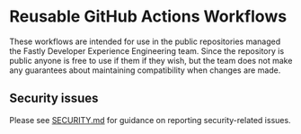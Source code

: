 # Reusable GitHub Actions Workflows

These workflows are intended for use in the public repositories
managed the Fastly Developer Experience Engineering team. Since the
repository is public anyone is free to use if them if they wish, but
the team does not make any guarantees about maintaining compatibility
when changes are made.

## Security issues

Please see [SECURITY.md](SECURITY.md) for guidance on reporting
security-related issues.
